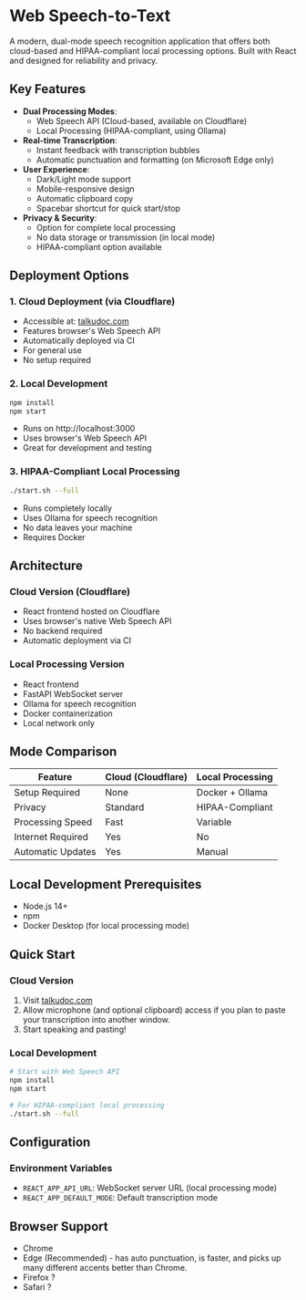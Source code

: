 # Web Speech-to-Text

A modern, dual-mode speech recognition application that offers both cloud-based and HIPAA-compliant local processing options. Built with React and designed for reliability and privacy.

## Key Features

- **Dual Processing Modes**:
  - Web Speech API (Cloud-based, available on Cloudflare)
  - Local Processing (HIPAA-compliant, using Ollama)
- **Real-time Transcription**:
  - Instant feedback with transcription bubbles
  - Automatic punctuation and formatting (on Microsoft Edge only)
- **User Experience**:
  - Dark/Light mode support
  - Mobile-responsive design
  - Automatic clipboard copy
  - Spacebar shortcut for quick start/stop
- **Privacy & Security**:
  - Option for complete local processing
  - No data storage or transmission (in local mode)
  - HIPAA-compliant option available

## Deployment Options

### 1. Cloud Deployment (via Cloudflare)
- Accessible at: [talkudoc.com](https://talkudoc.com)
- Features browser's Web Speech API
- Automatically deployed via CI
- For general use
- No setup required

### 2. Local Development
```bash
npm install
npm start
```
- Runs on http://localhost:3000
- Uses browser's Web Speech API
- Great for development and testing

### 3. HIPAA-Compliant Local Processing
```bash
./start.sh --full
```
- Runs completely locally
- Uses Ollama for speech recognition
- No data leaves your machine
- Requires Docker

## Architecture

### Cloud Version (Cloudflare)
- React frontend hosted on Cloudflare
- Uses browser's native Web Speech API
- No backend required
- Automatic deployment via CI

### Local Processing Version
- React frontend
- FastAPI WebSocket server
- Ollama for speech recognition
- Docker containerization
- Local network only

## Mode Comparison

| Feature                    | Cloud (Cloudflare) | Local Processing |
|---------------------------|-------------------|------------------|
| Setup Required            | None              | Docker + Ollama  |
| Privacy                   | Standard          | HIPAA-Compliant  |
| Processing Speed          | Fast              | Variable         |
| Internet Required         | Yes               | No               |
| Automatic Updates         | Yes               | Manual           |

## Local Development Prerequisites

- Node.js 14+
- npm
- Docker Desktop (for local processing mode)

## Quick Start

### Cloud Version
1. Visit [talkudoc.com](https://talkudoc.com)
2. Allow microphone (and optional clipboard) access if you plan to paste your transcription into another window.
3. Start speaking and pasting!

### Local Development
```bash
# Start with Web Speech API
npm install
npm start

# For HIPAA-compliant local processing
./start.sh --full
```

## Configuration

### Environment Variables
- `REACT_APP_API_URL`: WebSocket server URL (local processing mode)
- `REACT_APP_DEFAULT_MODE`: Default transcription mode

## Browser Support

- Chrome
- Edge (Recommended) - has auto punctuation, is faster, and picks up many different accents better than Chrome.
- Firefox ?
- Safari ?